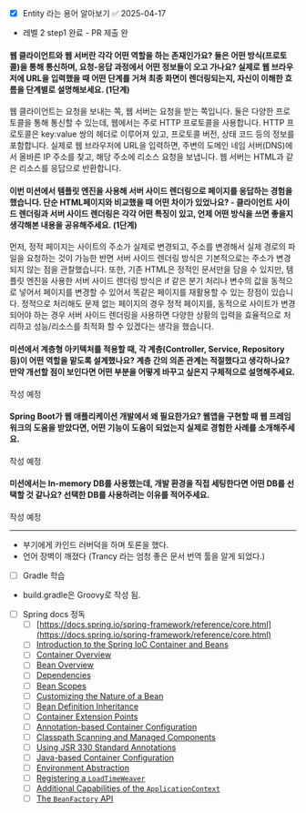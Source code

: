 - [x] Entity 라는 용어 알아보기 ✅ 2025-04-17

- 레벨 2  step1 완료 - PR 제출 완


#### 웹 클라이언트와 웹 서버란 각각 어떤 역할을 하는 존재인가요? 둘은 어떤 방식(프로토콜)을 통해 통신하며, 요청-응답 과정에서 어떤 정보들이 오고 가나요? 실제로 웹 브라우저에 URL을 입력했을 때 어떤 단계를 거쳐 최종 화면이 렌더링되는지, 자신이 이해한 흐름을 단계별로 설명해보세요. (1단계)

웹 클라이언트는 요청을 보내는 쪽, 웹 서버는 요청을 받는 쪽입니다. 둘은 다양한 프로토콜을 통해 통신할 수 있는데, 웹에서는 주로 HTTP 프로토콜을 사용합니다. HTTP 프로토콜은 key:value 쌍의 헤더로 이루어져 있고, 프로토콜 버전, 상태 코드 등의 정보를 포함합니다. 실제로 웹 브라우저에 URL을 입력하면, 주변의 도메인 네임 서버(DNS)에서 올바른 IP 주소를 찾고, 해당 주소에 리소스 요청을 보냅니다. 웹 서버는 HTML과 같은 리소스를 응답으로 반환합니다.

#### 이번 미션에서 템플릿 엔진을 사용해 서버 사이드 렌더링으로 페이지를 응답하는 경험을 했습니다. 단순 HTML페이지와 비교했을 때 어떤 차이가 있었나요? - 클라이언트 사이드 렌더링과 서버 사이드 렌더링은 각각 어떤 특징이 있고, 언제 어떤 방식을 쓰면 좋을지 생각해본 내용을 공유해주세요. (1단계)

먼저, 정적 페이지는 사이트의 주소가 실제로 변경되고, 주소를 변경해서 실제 경로의 파일을 요청하는 것이 가능한 반면 서버 사이드 렌더링 방식은 기본적으로는 주소가 변경되지 않는 점을 관찰했습니다.
또한, 기존 HTML은 정적인 문서만을 담을 수 있지만, 템플릿 엔진을 사용한 서버 사이드 렌더링 방식은 if 같은 분기 처리나 변수의 값을 동적으로 넣어서 페이지를 변경할 수 있어서 똑같은 페이지를 재활용할 수 있는 장점이 있습니다.
정적으로 처리해도 문제 없는 페이지의 경우 정적 페이지를, 동적으로 사이트가 변경되어야 하는 경우 서버 사이드 렌더링을 사용하면 다양한 상황의 입력을 효율적으로 처리하고 성능/리소스를 최적화 할 수 있겠다는 생각을 했습니다.

#### 미션에서 계층형 아키텍처를 적용할 때, 각 계층(Controller, Service, Repository 등)이 어떤 역할을 맡도록 설계했나요? 계층 간의 의존 관계는 적절했다고 생각하나요? 만약 개선할 점이 보인다면 어떤 부분을 어떻게 바꾸고 싶은지 구체적으로 설명해주세요.

작성 예정

#### Spring Boot가 웹 애플리케이션 개발에서 왜 필요한가요? 웹앱을 구현할 때 웹 프레임워크의 도움을 받았다면, 어떤 기능이 도움이 되었는지 실제로 경험한 사례를 소개해주세요.

작성 예정

#### 미션에서는 In-memory DB를 사용했는데, 개발 환경을 직접 세팅한다면 어떤 DB를 선택할 것 같나요? 선택한 DB를 사용하려는 이유를 적어주세요.

작성 예정






---


- 부기에게 카인드 러버덕을 하며 토론을 했다.
- 언어 장벽이 깨졌다 (Trancy 라는 엄청 좋은 문서 번역 툴을 알게 되었다.)

- [ ] Gradle 학습
 - build.gradle은 Groovy로 작성 됨.
- [ ] Spring docs 정독
  - [ ] [https://docs.spring.io/spring-framework/reference/core.html](https://docs.spring.io/spring-framework/reference/core.html)
  - [ ] [Introduction to the Spring IoC Container and Beans](https://docs.spring.io/spring-framework/reference/core/beans/introduction.html)
  - [ ]  [Container Overview](https://docs.spring.io/spring-framework/reference/core/beans/basics.html)
  - [ ]  [Bean Overview](https://docs.spring.io/spring-framework/reference/core/beans/definition.html)
  - [ ]  [Dependencies](https://docs.spring.io/spring-framework/reference/core/beans/dependencies.html)
  - [ ]  [Bean Scopes](https://docs.spring.io/spring-framework/reference/core/beans/factory-scopes.html)
  - [ ]  [Customizing the Nature of a Bean](https://docs.spring.io/spring-framework/reference/core/beans/factory-nature.html)
  - [ ]  [Bean Definition Inheritance](https://docs.spring.io/spring-framework/reference/core/beans/child-bean-definitions.html)
  - [ ]  [Container Extension Points](https://docs.spring.io/spring-framework/reference/core/beans/factory-extension.html)
  - [ ]  [Annotation-based Container Configuration](https://docs.spring.io/spring-framework/reference/core/beans/annotation-config.html)
  - [ ]  [Classpath Scanning and Managed Components](https://docs.spring.io/spring-framework/reference/core/beans/classpath-scanning.html)
  - [ ]  [Using JSR 330 Standard Annotations](https://docs.spring.io/spring-framework/reference/core/beans/standard-annotations.html)
  - [ ] [Java-based Container Configuration](https://docs.spring.io/spring-framework/reference/core/beans/java.html)
  - [ ] [Environment Abstraction](https://docs.spring.io/spring-framework/reference/core/beans/environment.html)
  - [ ] [Registering a `LoadTimeWeaver`](https://docs.spring.io/spring-framework/reference/core/beans/context-load-time-weaver.html)
  - [ ] [Additional Capabilities of the `ApplicationContext`](https://docs.spring.io/spring-framework/reference/core/beans/context-introduction.html)
  - [ ]  [The `BeanFactory` API](https://docs.spring.io/spring-framework/reference/core/beans/beanfactory.html)